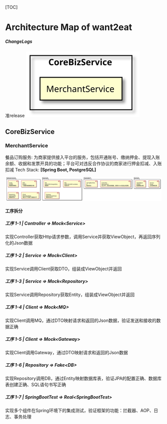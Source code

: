 [TOC]
# Architecture Map of want2eat
##### ChangeLogs
准release
![0993320d-d4fa-40b9-81a3-bea6691ed606](temp/0993320d-d4fa-40b9-81a3-bea6691ed606.svg)
## CoreBizService
### MerchantService
餐品订购服务: 为商家提供接入平台的服务，包括开通账号、缴纳押金、提现入账余额、收据和发票开具的功能；平台可对违反合作协议的商家进行押金扣减、入账扣减
Tech Stack: **[Spring Boot, PostgreSQL]**
 
![9842f76d-92b0-4f17-b9e9-9989f4f95ef3](temp/9842f76d-92b0-4f17-b9e9-9989f4f95ef3.svg)
#### 工序拆分
##### 工序 1-1 | Controller => Mock\<Service>
实现Controller获取Http请求参数，调用Service并获取ViewObject，再返回序列化的Json数据
##### 工序 1-2 | Service => Mock\<Client>
实现Service调用Client获取DTO，组装成ViewObject并返回
##### 工序 1-3 | Service => Mock\<Repository>
实现Service调用Repository获取Entity，组装成ViewObject并返回
##### 工序 1-4 | Client => Mock\<MQ>
实现Client调用MQ，通过DTO映射请求和返回的Json数据，验证发送和接收的数据正确
##### 工序 1-5 | Client => Mock\<Gateway>
实现Client调用Gateway，通过DTO映射请求和返回的Json数据
##### 工序 1-6 | Repository => Fake\<DB>
实现Repository调用DB，通过Entity映射数据库表，验证JPA的配置正确、数据库表创建正确、SQL语句书写正确
##### 工序 1-7 | SpringBootTest => Real\<SpringBootTest>
实现多个组件在Spring环境下的集成测试，验证框架的功能：拦截器、AOP、日志、事务处理